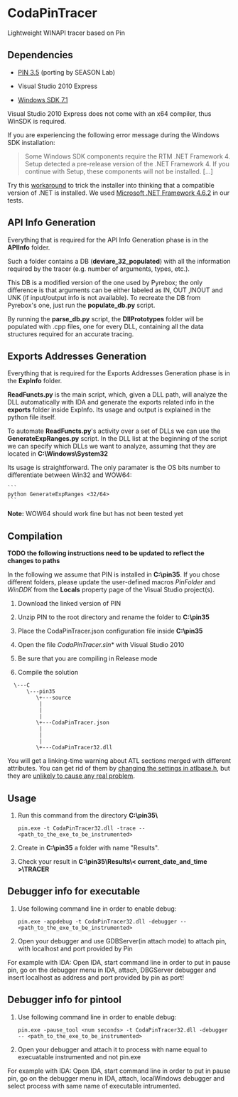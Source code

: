 # CodaPinTracer

Lightweight WINAPI tracer based on Pin

## Dependencies

* [PIN 3.5](http://software.intel.com/sites/landingpage/pintool/downloads/pin-3.5-97503-gac534ca30-msvc-windows.zip) (porting by SEASON Lab)

* Visual Studio 2010 Express

* [Windows SDK 7.1](https://www.microsoft.com/en-us/download/details.aspx?id=8279)

Visual Studio 2010 Express does not come with an x64 compiler, thus WinSDK is required.

If you are experiencing the following error message during the Windows SDK installation:

> Some Windows SDK components require the RTM .NET Framework 4. Setup detected a pre-release version of the .NET Framework 4. If you continue with Setup, these components will not be installed. [...]

Try this [workaround](https://stackoverflow.com/a/32322920) to trick the installer into thinking that a compatible version of .NET is installed. We used [Microsoft .NET Framework 4.6.2](https://www.microsoft.com/en-US/download/details.aspx?id=53344) in our tests.

## API Info Generation

Everything that is required for the API Info Generation phase is in the **APIInfo** folder.

Such a folder contains a DB (**deviare_32_populated**) with all the information required by the tracer (e.g. number of arguments, types, etc.).

This DB is a modified version of the one used by Pyrebox; the only difference is that arguments can be either labeled as IN, OUT ,INOUT and UNK (if input/output info is not available).
To recreate the DB from Pyrebox's one, just run the **populate_db.py** script.

By running the **parse_db.py** script, the **DllPrototypes** folder will be populated with .cpp files, one for every DLL, containing all the data structures
required for an accurate tracing.

## Exports Addresses Generation

Everything that is required for the Exports Addresses Generation phase is in the **ExpInfo** folder.

**ReadFuncts.py** is the main script, which, given a DLL path, will analyze the DLL automatically with IDA and generate the exports related info
in the **exports** folder inside ExpInfo. Its usage and output is explained in the python file itself.

To automate **ReadFuncts.py**'s activity over a set of DLLs we can use the **GenerateExpRanges.py** script.
In the DLL list at the beginning of the script we can specify which DLLs we want to analyze, assuming that they are located in **C:\Windows\System32** 

Its usage is straightforward. The only paramater is the OS bits number to differentiate between Win32 and WOW64:

    ```
    python GenerateExpRanges <32/64>
    ```

**Note:** WOW64 should work fine but has not been tested yet

## Compilation

**TODO the following instructions need to be updated to reflect the changes to paths**

In the following we assume that PIN is installed in **C:\\pin35**. If you chose different folders, please update the user-defined macros *PinFolder* and *WinDDK* from the **Locals** property page of the Visual Studio project(s).

1. Download the linked version of PIN

2. Unzip PIN to the root directory and rename the folder to **C:\\pin35**

3. Place the CodaPinTracer.json configuration file inside **C:\\pin35**

4. Open the file *CodaPinTracer.sln** with Visual Studio 2010

5. Be sure that you are compiling in Release mode 

6. Compile the solution

```
  \---C
      \---pin35
         \+---source
          |        
          |
          |
         \+---CodaPinTracer.json
          |
          |
          |
         \+---CodaPinTracer32.dll
```

You will get a linking-time warning about ATL sections merged with different attributes. You can get rid of them by [changing the settings in atlbase.h](https://stackoverflow.com/questions/9559547/atl-library-warning-lnk4254-and-lnk4078), but they are [unlikely to cause any real problem](https://sourceforge.net/p/wtl/support-requests/2/).

## Usage

1. Run this command from the directory **C:\\pin35\\**

    ```
    pin.exe -t CodaPinTracer32.dll -trace -- <path_to_the_exe_to_be_instrumented>
    ```
3. Create in **C:\\pin35** a folder with name "Results".

2. Check your result in **C:\\pin35\\Results\\< current_date_and_time >\\TRACER**

## Debugger info for executable

1. Use following command line in order to enable debug:
    ```
    pin.exe -appdebug -t CodaPinTracer32.dll -debugger -- <path_to_the_exe_to_be_instrumented>
    ```

2. Open your debugger and use GDBServer(in attach mode) to attach pin, with localhost and port provided by Pin

For example with IDA:
Open IDA, start command line in order to put in pause pin, go on the debugger menu in IDA, attach, DBGServer debugger and insert localhost as address and port provided by pin as port!

## Debugger info for pintool

1. Use following command line in order to enable debug:
    ```
    pin.exe -pause_tool <num seconds> -t CodaPinTracer32.dll -debugger -- <path_to_the_exe_to_be_instrumented>
    ```
2. Open your debugger and attach it to process with name equal to execuatable instrumented and not pin.exe

For example with IDA:
Open IDA, start command line in order to put in pause pin, go on the debugger menu in IDA, attach, localWindows debugger and select process with same name of executable intrumented.
